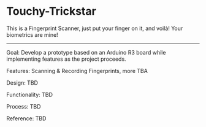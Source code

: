 # Touchy-Trickstar
This is a Fingerprint Scanner, just put your finger on it, and voilà! Your biometrics are mine!

***************************************************************************************************

Goal: Develop a prototype based on an Arduino R3 board while implementing features as the project proceeds.

Features: Scanning & Recording Fingerprints, more TBA

Design: TBD

Functionality: TBD

Process: TBD

Reference: TBD
